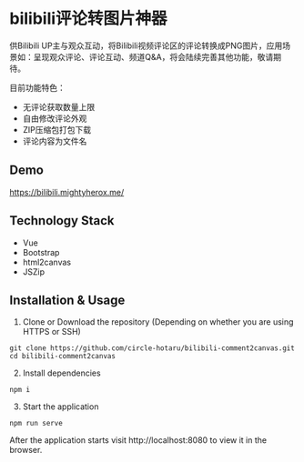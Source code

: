 # bilibili评论转图片神器

供Bilibili UP主与观众互动，将Bilibili视频评论区的评论转换成PNG图片，应用场景如：呈现观众评论、评论互动、频道Q&A，将会陆续完善其他功能，敬请期待。

目前功能特色：
- 无评论获取数量上限
- 自由修改评论外观
- ZIP压缩包打包下载
- 评论内容为文件名

## Demo

https://bilibili.mightyherox.me/

## Technology Stack
- Vue
- Bootstrap
- html2canvas
- JSZip

## Installation & Usage
1. Clone or Download the repository (Depending on whether you are using HTTPS or SSH)

```
git clone https://github.com/circle-hotaru/bilibili-comment2canvas.git
cd bilibili-comment2canvas
```

2. Install dependencies
```
npm i
```

3. Start the application
```
npm run serve
```

After the application starts visit http://localhost:8080 to view it in the browser.
